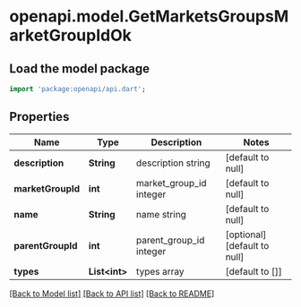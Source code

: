 # openapi.model.GetMarketsGroupsMarketGroupIdOk

## Load the model package
```dart
import 'package:openapi/api.dart';
```

## Properties
Name | Type | Description | Notes
------------ | ------------- | ------------- | -------------
**description** | **String** | description string | [default to null]
**marketGroupId** | **int** | market_group_id integer | [default to null]
**name** | **String** | name string | [default to null]
**parentGroupId** | **int** | parent_group_id integer | [optional] [default to null]
**types** | **List&lt;int&gt;** | types array | [default to []]

[[Back to Model list]](../README.md#documentation-for-models) [[Back to API list]](../README.md#documentation-for-api-endpoints) [[Back to README]](../README.md)


